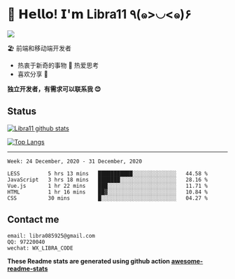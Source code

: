 # 🥳 𝗛𝗲𝗹𝗹𝗼! 𝗜'𝗺 Libra11 ٩(๑>◡<๑)۶

[![](https://img.shields.io/badge/-@Libra11-%23181717?style=flat-square&logo=github)](https://github.com/Libra11)

🏖 前端和移动端开发者

- 热衷于新奇的事物 🤩 热爱思考
- 喜欢分享 🧐

**独立开发者，有需求可以联系我 😊**

## Status

[![Libra11 github stats](https://github-readme-stats.vercel.app/api?username=Libra11&count_private=true&show_icons=true&theme=radical)](https://github.com/Libra11)

[![Top Langs](https://github-readme-stats.vercel.app/api/top-langs/?username=Libra11&theme=radical)](https://github.com/Libra11)

---

<!--START_SECTION:waka-->
```text
Week: 24 December, 2020 - 31 December, 2020

LESS         5 hrs 13 mins   ███████████░░░░░░░░░░░░░░   44.58 % 
JavaScript   3 hrs 18 mins   ███████░░░░░░░░░░░░░░░░░░   28.16 % 
Vue.js       1 hr 22 mins    ███░░░░░░░░░░░░░░░░░░░░░░   11.71 % 
HTML         1 hr 16 mins    ██▓░░░░░░░░░░░░░░░░░░░░░░   10.84 % 
CSS          30 mins         █░░░░░░░░░░░░░░░░░░░░░░░░   04.27 % 
```
<!--END_SECTION:waka-->

## Contact me

```text
email: libra085925@gmail.com
QQ: 97220040
wechat: WX_LIBRA_CODE
```

**These Readme stats are generated using github action [awesome-readme-stats](https://github.com/anmol098/waka-readme-stats)**
